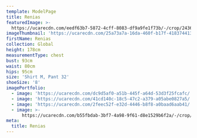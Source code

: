 ```yaml
---
template: ModelPage
title: Renias
featuredImage: >-
  https://ucarecdn.com/eedf63b7-5872-4cff-8083-df9a9fe1f73b/-/crop/2436x574/13,87/-/preview/
imageThumbnail: 'https://ucarecdn.com/25a73a7a-16da-460f-b17f-4183744130bd/'
firstName: Renias
collection: Global
height: 178cm
measurementType: chest
bust: 93cm
waist: 80cm
hips: 95cm
size: 'Shirt M, Pant 32'
shoeSize: '8'
imagePortfolio:
  - image: 'https://ucarecdn.com/dc9d5af0-a51b-445f-a64d-53d3f25fcafc/'
  - image: 'https://ucarecdn.com/41cd140c-18c5-47c2-a379-a05abe0827a5/'
  - image: 'https://ucarecdn.com/2feec52f-e32d-4446-b8f8-a0baad6aab41/'
  - image: >-
      https://ucarecdn.com/b55fbdab-3bf7-4a98-9f61-d8e1529b6f2a/-/crop/1588x1628/408,4/-/preview/
meta:
  title: Renias
---
```


